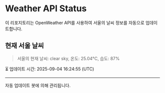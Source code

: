 
# Weather API Status

이 리포지토리는 OpenWeather API를 사용하여 서울의 날씨 정보를 자동으로 업데이트합니다.

## 현재 서울 날씨
> 서울의 현재 날씨: clear sky, 온도: 25.04°C, 습도: 87%

⏳ 업데이트 시간: 2025-09-04 16:24:55 (UTC)

---
자동 업데이트 봇에 의해 관리됩니다.
